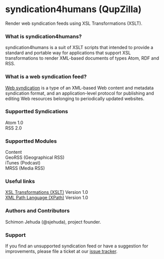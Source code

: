 # syndication4humans (QupZilla)
Render web syndication feeds using XSL Transformations (XSLT).

### What is syndication4humans?
syndication4humans is a suit of XSLT scripts that intended to provide a
standard and portable way for applications that support XSL
transformations to render XML-based documents of types Atom, RDF and
RSS.

### What is a web syndication feed?
[Web syndication][1] is a type of an XML-based Web content and metadata
syndication format, and an application-level protocol for publishing and
editing Web resources belonging to periodically updated websites.

### Supportted Syndications
Atom 1.0  
RSS 2.0

### Supportted Modules
Content  
GeoRSS (Geographical RSS)  
iTunes (Podcast)  
MRSS (Media RSS)

### Useful links
[XSL Transformations (XSLT)][2] Version 1.0  
[XML Path Language (XPath)][3] Version 1.0

### Authors and Contributors
Schimon Jehuda (@sjehuda), project founder.

### Support
If you find an unsupported syndication feed or have a suggestion for
improvements, please file a ticket at our [issue tracker][4].

[1]: https://en.wikipedia.org/wiki/Web_syndication
[2]: http://www.w3.org/TR/xslt
[3]: http://www.w3.org/TR/xpath
[4]: https://github.com/sjehuda/syndication4humans/issues
